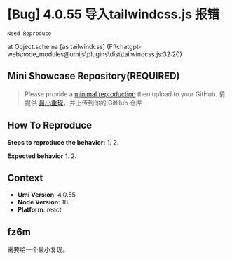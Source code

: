 # [Bug] 4.0.55 导入tailwindcss.js 报错

`Need Reproduce`

<!--
感谢您向我们反馈问题，为了高效的解决问题，我们期望你能提供以下信息：
-->

at Object.schema [as tailwindcss] (F:\chatgpt-web\node_modules\@umijs\plugins\dist\tailwindcss.js:32:20)

## Mini Showcase Repository(REQUIRED)

> Please provide a [minimal reproduction](https://stackoverflow.com/help/minimal-reproducible-example) then upload to your GitHub. 请提供 [最小重现](https://stackoverflow.com/help/minimal-reproducible-example)，并上传到你的 GitHub 仓库

<!-- 为节约大家的时间，无复现步骤的 ISSUE 会被关闭，提供之后再 REOPEN -->
<!-- YOUR_REPOSITORY_URL on github or stackbliz -->

## How To Reproduce

**Steps to reproduce the behavior:** 1. 2.

**Expected behavior** 1. 2.

<!-- 请提供复现链接/步骤，错误日志以及相关配置 -->

## Context

- **Umi Version**: 4.0.55
- **Node Version**: 18
- **Platform**: react

## fz6m

需要给一个最小复现。
